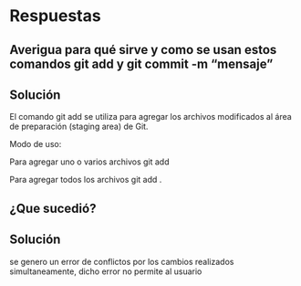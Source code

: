 
# Respuestas

## Averigua para qué sirve y como se usan estos comandos git add y git commit -m “mensaje”

## Solución

El comando git add se utiliza para agregar los archivos modificados al área de preparación (staging area) de Git.

Modo de uso:

Para agregar uno o varios archivos
git add <Nombre de archivo> 

Para agregar todos los archivos
git add .

## ¿Que sucedió?

## Solución

se genero un error de conflictos por los cambios realizados simultaneamente, dicho error no permite al usuario 